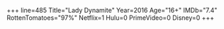 +++
line=485
Title="Lady Dynamite"
Year=2016
Age="16+"
IMDb="7.4"
RottenTomatoes="97%"
Netflix=1
Hulu=0
PrimeVideo=0
Disney=0
+++

